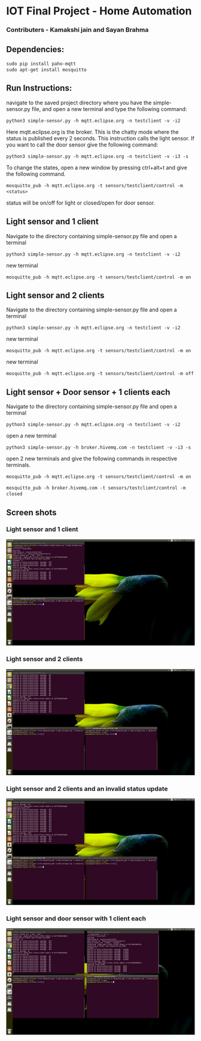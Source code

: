 # IOT Final Project - Home Automation
### Contributers - Kamakshi jain and Sayan Brahma

## Dependencies:
```
sudo pip install paho-mqtt
sudo apt-get install mosquitto
```

## Run Instructions:
navigate to the saved project directory where you have the simple-sensor.py file, and open a new terminal and type the following command:
```
python3 simple-sensor.py -h mqtt.eclipse.org -n testclient -v -i2
```
Here mqtt.eclipse.org is the broker. This is the chatty mode where the status is published every 2 seconds. This instruction calls the light sensor. If you want to call the door sensor give the following command:
```
python3 simple-sensor.py -h mqtt.eclipse.org -n testclient -v -i3 -s
```
To change the states, open a new window by pressing ctrl+alt+t and give the following command.
```
mosquitto_pub -h mqtt.eclipse.org -t sensors/testclient/control -m <status>
```
status will be on/off for light or closed/open for door sensor.

## Light sensor and 1 client
Navigate to the directory containing simple-sensor.py file and open a terminal
```
python3 simple-sensor.py -h mqtt.eclipse.org -n testclient -v -i2
```
new terminal
```
mosquitto_pub -h mqtt.eclipse.org -t sensors/testclient/control -m on
```

## Light sensor and 2 clients
Navigate to the directory containing simple-sensor.py file and open a terminal
```
python3 simple-sensor.py -h mqtt.eclipse.org -n testclient -v -i2
```
new terminal
```
mosquitto_pub -h mqtt.eclipse.org -t sensors/testclient/control -m on
```
new terminal
```
mosquitto_pub -h mqtt.eclipse.org -t sensors/testclient/control -m off
```

## Light sensor + Door sensor + 1 clients each

Navigate to the directory containing simple-sensor.py file and open a terminal
```
python3 simple-sensor.py -h mqtt.eclipse.org -n testclient -v -i2
```
open a new terminal
```
python3 simple-sensor.py -h broker.hivemq.com -n testclient -v -i3 -s
```

open 2 new terminals and give the following commands in respective terminals.
```
mosquitto_pub -h mqtt.eclipse.org -t sensors/testclient/control -m on
```
```
mosquitto_pub -h broker.hivemq.com -t sensors/testclient/control -m closed
```
## Screen shots
### Light sensor and 1 client
![Light sensor and 1 client](chatty1.png)

### Light sensor and 2 clients
![Light sensor and 1 client](chatty2.png)

### Light sensor and 2 clients and an invalid status update
![Light sensor and 2 clients and an invalid status update](chatty3.png)

### Light sensor and door sensor with 1 client each
![Light sensor and door sensor with 1 client each](chatty4.png)

